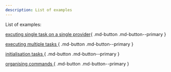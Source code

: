 ```yaml
---
description: List of examples
---
```


List of examples:

[excuting single task on a single provider](single-run.md){ .md-button .md-button--primary }

[executing multiple tasks ](multiple-run.md){ .md-button .md-button--primary }

[initialisation tasks ](init-run.md){ .md-button .md-button--primary }

[organising commands ](commands.md){ .md-button .md-button--primary }




